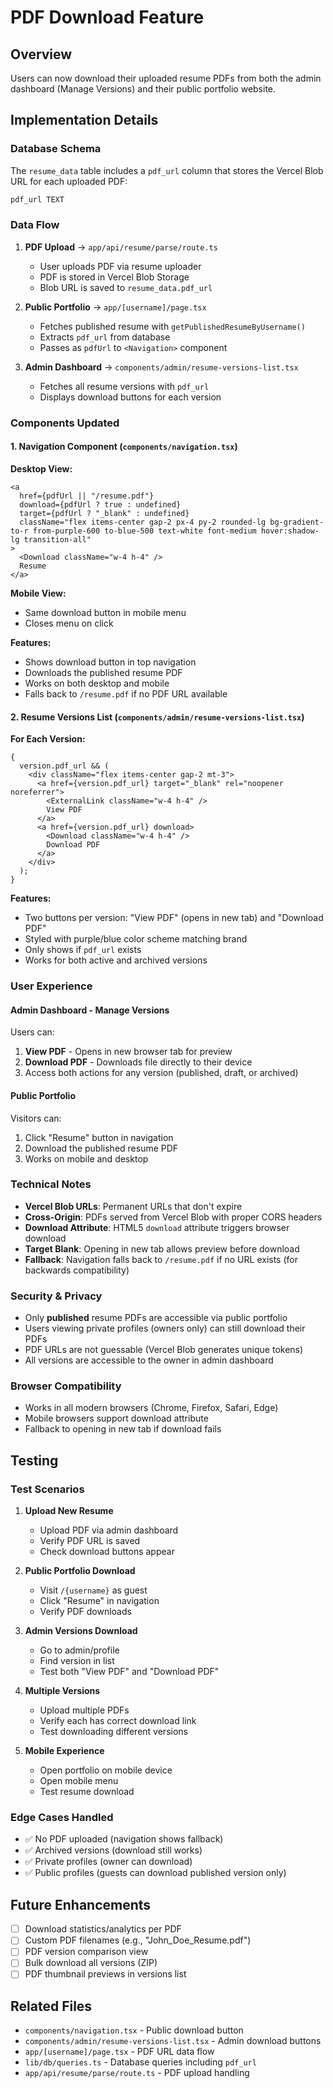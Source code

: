 # PDF Download Feature

## Overview

Users can now download their uploaded resume PDFs from both the admin dashboard (Manage Versions) and their public portfolio website.

## Implementation Details

### Database Schema

The `resume_data` table includes a `pdf_url` column that stores the Vercel Blob URL for each uploaded PDF:

```sql
pdf_url TEXT
```

### Data Flow

1. **PDF Upload** → `app/api/resume/parse/route.ts`

   - User uploads PDF via resume uploader
   - PDF is stored in Vercel Blob Storage
   - Blob URL is saved to `resume_data.pdf_url`

2. **Public Portfolio** → `app/[username]/page.tsx`

   - Fetches published resume with `getPublishedResumeByUsername()`
   - Extracts `pdf_url` from database
   - Passes as `pdfUrl` to `<Navigation>` component

3. **Admin Dashboard** → `components/admin/resume-versions-list.tsx`
   - Fetches all resume versions with `pdf_url`
   - Displays download buttons for each version

### Components Updated

#### 1. Navigation Component (`components/navigation.tsx`)

**Desktop View:**

```tsx
<a
  href={pdfUrl || "/resume.pdf"}
  download={pdfUrl ? true : undefined}
  target={pdfUrl ? "_blank" : undefined}
  className="flex items-center gap-2 px-4 py-2 rounded-lg bg-gradient-to-r from-purple-600 to-blue-500 text-white font-medium hover:shadow-lg transition-all"
>
  <Download className="w-4 h-4" />
  Resume
</a>
```

**Mobile View:**

- Same download button in mobile menu
- Closes menu on click

**Features:**

- Shows download button in top navigation
- Downloads the published resume PDF
- Works on both desktop and mobile
- Falls back to `/resume.pdf` if no PDF URL available

#### 2. Resume Versions List (`components/admin/resume-versions-list.tsx`)

**For Each Version:**

```tsx
{
  version.pdf_url && (
    <div className="flex items-center gap-2 mt-3">
      <a href={version.pdf_url} target="_blank" rel="noopener noreferrer">
        <ExternalLink className="w-4 h-4" />
        View PDF
      </a>
      <a href={version.pdf_url} download>
        <Download className="w-4 h-4" />
        Download PDF
      </a>
    </div>
  );
}
```

**Features:**

- Two buttons per version: "View PDF" (opens in new tab) and "Download PDF"
- Styled with purple/blue color scheme matching brand
- Only shows if `pdf_url` exists
- Works for both active and archived versions

### User Experience

#### Admin Dashboard - Manage Versions

Users can:

1. **View PDF** - Opens in new browser tab for preview
2. **Download PDF** - Downloads file directly to their device
3. Access both actions for any version (published, draft, or archived)

#### Public Portfolio

Visitors can:

1. Click "Resume" button in navigation
2. Download the published resume PDF
3. Works on mobile and desktop

### Technical Notes

- **Vercel Blob URLs**: Permanent URLs that don't expire
- **Cross-Origin**: PDFs served from Vercel Blob with proper CORS headers
- **Download Attribute**: HTML5 `download` attribute triggers browser download
- **Target Blank**: Opening in new tab allows preview before download
- **Fallback**: Navigation falls back to `/resume.pdf` if no URL exists (for backwards compatibility)

### Security & Privacy

- Only **published** resume PDFs are accessible via public portfolio
- Users viewing private profiles (owners only) can still download their PDFs
- PDF URLs are not guessable (Vercel Blob generates unique tokens)
- All versions are accessible to the owner in admin dashboard

### Browser Compatibility

- Works in all modern browsers (Chrome, Firefox, Safari, Edge)
- Mobile browsers support download attribute
- Fallback to opening in new tab if download fails

## Testing

### Test Scenarios

1. **Upload New Resume**

   - Upload PDF via admin dashboard
   - Verify PDF URL is saved
   - Check download buttons appear

2. **Public Portfolio Download**

   - Visit `/{username}` as guest
   - Click "Resume" in navigation
   - Verify PDF downloads

3. **Admin Versions Download**

   - Go to admin/profile
   - Find version in list
   - Test both "View PDF" and "Download PDF"

4. **Multiple Versions**

   - Upload multiple PDFs
   - Verify each has correct download link
   - Test downloading different versions

5. **Mobile Experience**
   - Open portfolio on mobile device
   - Open mobile menu
   - Test resume download

### Edge Cases Handled

- ✅ No PDF uploaded (navigation shows fallback)
- ✅ Archived versions (download still works)
- ✅ Private profiles (owner can download)
- ✅ Public profiles (guests can download published version only)

## Future Enhancements

- [ ] Download statistics/analytics per PDF
- [ ] Custom PDF filenames (e.g., "John_Doe_Resume.pdf")
- [ ] PDF version comparison view
- [ ] Bulk download all versions (ZIP)
- [ ] PDF thumbnail previews in versions list

## Related Files

- `components/navigation.tsx` - Public download button
- `components/admin/resume-versions-list.tsx` - Admin download buttons
- `app/[username]/page.tsx` - PDF URL data flow
- `lib/db/queries.ts` - Database queries including `pdf_url`
- `app/api/resume/parse/route.ts` - PDF upload handling
